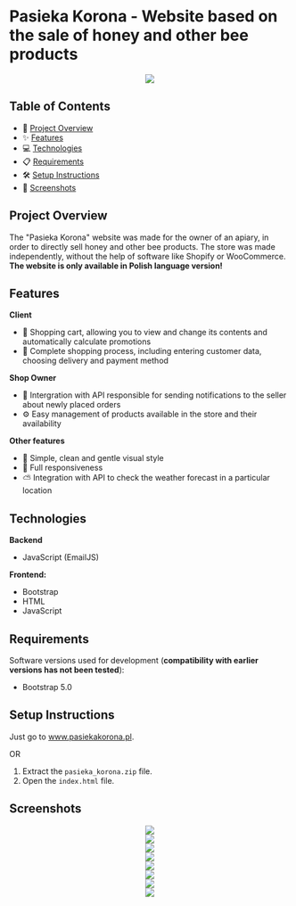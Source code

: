 # Pasieka Korona - Website based on the sale of honey and other bee products

<div align="center">
  <img src="./ss/logo.png"/>
</div>

## Table of Contents
- 🚀 [Project Overview](#project-overview)
- ✨ [Features](#features)
- 💻 [Technologies](#technologies)
- 📋 [Requirements](#requirements)
- 🛠️ [Setup Instructions](#setup-instructions)
- 📸 [Screenshots](#screenshots)

## Project Overview

The "Pasieka Korona" website was made for the owner of an apiary, in order to directly sell honey and other bee products. The store was made independently, without the help of software like Shopify or WooCommerce. **The website is only available in Polish language version!**

## Features

**Client**
- 🛒 Shopping cart, allowing you to view and change its contents and automatically calculate promotions
- 📝 Complete shopping process, including entering customer data, choosing delivery and payment method

**Shop Owner**
- 🔔 Intergration with API responsible for sending notifications to the seller about newly placed orders
- ⚙️ Easy management of products available in the store and their availability

**Other features**
- 🎨 Simple, clean and gentle visual style
- 📱 Full responsiveness
- ⛅ Integration with API to check the weather forecast in a particular location

## Technologies

**Backend**
- JavaScript (EmailJS)

**Frontend:**
- Bootstrap
- HTML
- JavaScript

## Requirements
Software versions used for development (**compatibility with earlier versions has not been tested**):
- Bootstrap 5.0

## Setup Instructions

Just go to www.pasiekakorona.pl.

OR

1. Extract the `pasieka_korona.zip` file.
2. Open the `index.html` file.

## Screenshots
<div align="center">
  <img src="./ss/ss1.png"/>
</div>
<div align="center">
  <img src="./ss/ss2.png"/>
</div>
<div align="center">
  <img src="./ss/ss3.png"/>
</div>
<div align="center">
  <img src="./ss/ss4.png"/>
</div>
<div align="center">
  <img src="./ss/ss5.png"/>
</div>
<div align="center">
  <img src="./ss/ss6.png"/>
</div>
<div align="center">
  <img src="./ss/ss7.png"/>
</div>
<div align="center">
  <img src="./ss/ss8.png"/>
</div>
